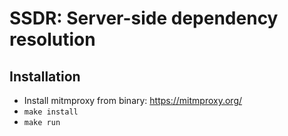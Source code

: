 # SSDR: Server-side dependency resolution

## Installation

- Install mitmproxy from binary: https://mitmproxy.org/
- `make install`
- `make run`
